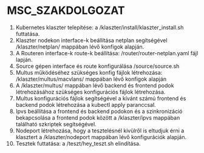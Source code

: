 # MSC_SZAKDOLGOZAT


1. Kubernetes klaszter telepítése: a /klaszter/install/klaszter_install.sh futtatása.
2. Klaszter nodekon interface-k beállítása netplan segítségével /klaszter/netplan/ mappában lévő konfigok alapján.
3. A Routeren interface-k route-k beállítása: /router/router-netplan.yaml fájl lapján.
4. Source gépen interface és route konfigurálása /source/source.sh
5. Multus működéséhez szükséges konfig fájlok létrehozása: /klaszter/multus/macvlans/ mappában lévő konfigok alapján
6. A /klaszter/multus/ mappában lévő backend és frontend podok létrehozásához szükséges konfigurációs fájlok létrehozása.
7. Multus konfigurációs fájlok segítségével a kívánt számú frontend és backend podok létrehozása a kubectl apply paranccsal.
8. Ipvs beállítása a frontend és backend podokon és a szinkronizáció bekapcsolása a frontend podok között a /klaszter/ipvs mappában található szkriptek segítségével.
9. Nodeport létrehozása, hogy a tesztelésnél kivülről is eltudjuk érni a klasztert a /klaszter/nodeport mappában lévő konfigurációk alapján.
10. Tesztek futtatása: a /teszt/hey_teszt.sh elindítása.
